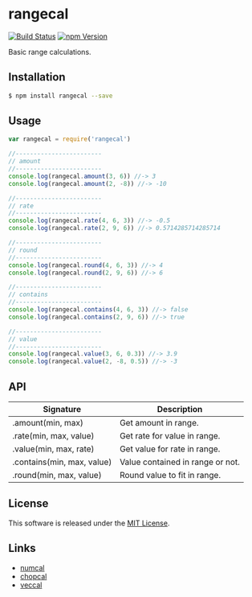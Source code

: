 rangecal
==========

<!---
This file is generated by ape-tmpl. Do not update manually.
--->

<!-- Badge Start -->
<a name="badges"></a>

[![Build Status][bd_travis_shield_url]][bd_travis_url]
[![npm Version][bd_npm_shield_url]][bd_npm_url]

[bd_repo_url]: https://github.com/okunishinishi/node-rangecal
[bd_travis_url]: http://travis-ci.org/okunishinishi/node-rangecal
[bd_travis_shield_url]: http://img.shields.io/travis/okunishinishi/node-rangecal.svg?style=flat
[bd_travis_com_url]: http://travis-ci.com/okunishinishi/node-rangecal
[bd_travis_com_shield_url]: https://api.travis-ci.com/okunishinishi/node-rangecal.svg?token=
[bd_license_url]: https://github.com/okunishinishi/node-rangecal/blob/master/LICENSE
[bd_codeclimate_url]: http://codeclimate.com/github/okunishinishi/node-rangecal
[bd_codeclimate_shield_url]: http://img.shields.io/codeclimate/github/okunishinishi/node-rangecal.svg?style=flat
[bd_codeclimate_coverage_shield_url]: http://img.shields.io/codeclimate/coverage/github/okunishinishi/node-rangecal.svg?style=flat
[bd_gemnasium_url]: https://gemnasium.com/okunishinishi/node-rangecal
[bd_gemnasium_shield_url]: https://gemnasium.com/okunishinishi/node-rangecal.svg
[bd_npm_url]: http://www.npmjs.org/package/rangecal
[bd_npm_shield_url]: http://img.shields.io/npm/v/rangecal.svg?style=flat
[bd_standard_url]: http://standardjs.com/
[bd_standard_shield_url]: https://img.shields.io/badge/code%20style-standard-brightgreen.svg

<!-- Badge End -->


<!-- Description Start -->
<a name="description"></a>

Basic range calculations.

<!-- Description End -->


<!-- Overview Start -->
<a name="overview"></a>



<!-- Overview End -->


<!-- Sections Start -->
<a name="sections"></a>

<!-- Section from "doc/readme/01.Installation.md.hbs" Start -->

<a name="section-doc-readme-01-installation-md"></a>

Installation
-----

```bash
$ npm install rangecal --save
```


<!-- Section from "doc/readme/01.Installation.md.hbs" End -->

<!-- Section from "doc/readme/02.Usage.md.hbs" Start -->

<a name="section-doc-readme-02-usage-md"></a>

Usage
---------

```javascript
var rangecal = require('rangecal')

//------------------------
// amount
//------------------------
console.log(rangecal.amount(3, 6)) //-> 3
console.log(rangecal.amount(2, -8)) //-> -10

//------------------------
// rate
//------------------------
console.log(rangecal.rate(4, 6, 3)) //-> -0.5
console.log(rangecal.rate(2, 9, 6)) //-> 0.5714285714285714

//------------------------
// round
//------------------------
console.log(rangecal.round(4, 6, 3)) //-> 4
console.log(rangecal.round(2, 9, 6)) //-> 6

//------------------------
// contains
//------------------------
console.log(rangecal.contains(4, 6, 3)) //-> false
console.log(rangecal.contains(2, 9, 6)) //-> true

//------------------------
// value
//------------------------
console.log(rangecal.value(3, 6, 0.3)) //-> 3.9
console.log(rangecal.value(2, -8, 0.5)) //-> -3


```


<!-- Section from "doc/readme/02.Usage.md.hbs" End -->

<!-- Section from "doc/readme/03.API.md.hbs" Start -->

<a name="section-doc-readme-03-api-md"></a>

API
---

| Signature | Description |
| --------- | ----------- |
| .amount(min, max) | Get amount in range. |
| .rate(min, max, value) | Get rate for value in range. |
| .value(min, max, rate) | Get value for rate in range. |
| .contains(min, max, value) | Value contained in range or not. |
| .round(min, max, value) | Round value to fit in range. |


<!-- Section from "doc/readme/03.API.md.hbs" End -->


<!-- Sections Start -->


<!-- LICENSE Start -->
<a name="license"></a>

License
-------
This software is released under the [MIT License](https://github.com/okunishinishi/node-rangecal/blob/master/LICENSE).

<!-- LICENSE End -->


<!-- Links Start -->
<a name="links"></a>

Links
------

+ [numcal][numcal_url]
+ [chopcal][chopcal_url]
+ [veccal][veccal_url]

[numcal_url]: https://github.com/okunishinishi/node-numcal
[chopcal_url]: https://github.com/okunishinishi/node-chopcal
[veccal_url]: https://github.com/okunishinishi/node-veccal

<!-- Links End -->
